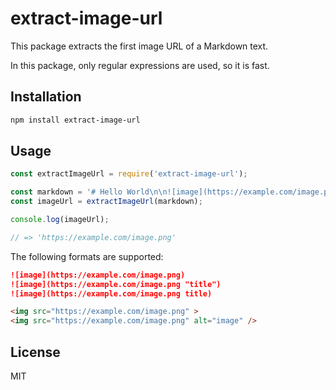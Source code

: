 # extract-image-url

This package extracts the first image URL of a Markdown text.

In this package, only regular expressions are used, so it is fast.

## Installation

```bash
npm install extract-image-url
```

## Usage

```js
const extractImageUrl = require('extract-image-url');

const markdown = '# Hello World\n\n![image](https://example.com/image.png)';
const imageUrl = extractImageUrl(markdown);

console.log(imageUrl);

// => 'https://example.com/image.png'
``` 

The following formats are supported:

```markdown
![image](https://example.com/image.png)
![image](https://example.com/image.png "title")
![image](https://example.com/image.png title)

<img src="https://example.com/image.png" >
<img src="https://example.com/image.png" alt="image" />
```

## License

MIT
